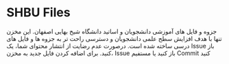 # SHBU Files
جزوه و فایل های آموزشی دانشجویان و اساتید دانشگاه شیخ بهایی اصفهان.
این مخزن تنها با هدف افزایش سطح علمی دانشجویان و دسترسی راحت تر به جزوه ها و فایل های درسی ساخته شده است. درصورت عدم رضایت از انتشار محتوای شما، یک Issue باز کنید.
برای اضافه کردن فایل جدید به مخزن، Issue باز کنید یا مستفیم Commit کنید
